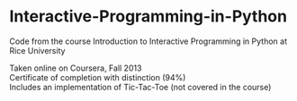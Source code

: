 # Interactive-Programming-in-Python
Code from the course Introduction to Interactive Programming in Python at Rice University

Taken online on Coursera, Fall 2013 <br>
Certificate of completion with distinction (94%) <br>
Includes an implementation of Tic-Tac-Toe (not covered in the course)
